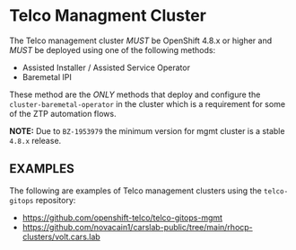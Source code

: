 # Telco Managment Cluster

The Telco management cluster *MUST* be OpenShift 4.8.x or higher and *MUST* be deployed using one of the following methods:
- Assisted Installer / Assisted Service Operator
- Baremetal IPI

These method are the *ONLY* methods that deploy and configure the `cluster-baremetal-operator` in the cluster which is a requirement for some of the ZTP automation flows.

**NOTE:** Due to `BZ-1953979` the minimum version for mgmt cluster is a stable `4.8.x` release.

## EXAMPLES

The following are examples of Telco management clusters using the `telco-gitops` repository:

- https://github.com/openshift-telco/telco-gitops-mgmt
- https://github.com/novacain1/carslab-public/tree/main/rhocp-clusters/volt.cars.lab
